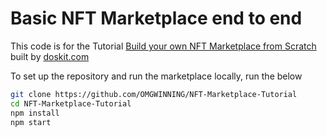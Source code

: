 # Basic NFT Marketplace end to end

This code is for the Tutorial [Build your own NFT Marketplace from Scratch](https://docs.doskit.com/doskit/) built by [doskit.com](https://doskit.com)

To set up the repository and run the marketplace locally, run the below
```bash
git clone https://github.com/OMGWINNING/NFT-Marketplace-Tutorial
cd NFT-Marketplace-Tutorial
npm install
npm start
```